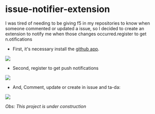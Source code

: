 # issue-notifier-extension

I was tired of needing to be giving f5 in my repositories to know when someone commented or updated a issue, so I decided to create an extension to notify me when those changes occurred.register to get n.otifications

- First, it's necessary install the [github app](https://github.com/apps/issue-notifier).

![](https://i.imgur.com/WaqNsn2.png)

- Second, register to get push notifications

![](https://i.imgur.com/zk4ZGxd.png?1)

- And, Comment, update or create in issue and ta-da:

![](https://i.imgur.com/Wv1SBD4.png)


*Obs: This project is under construction*
